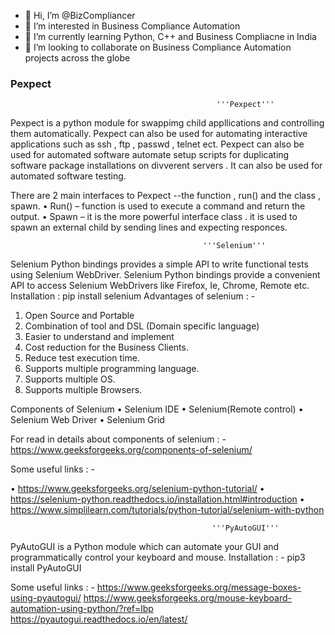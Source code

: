 - 👋 Hi, I’m @BizCompliancer
- 👀 I’m interested in Business Compliance Automation
- 🌱 I’m currently learning Python, C++ and Business Compliacne in India
- 💞️ I’m looking to collaborate on Business Compliance Automation projects across the globe

<!---
BizCompliancer/BizCompliancer is a ✨ special ✨ repository because its `README.md` (this file) appears on your GitHub profile.
You can click the Preview link to take a look at your changes.
--->

### Pexpect

                                                  '''Pexpect'''
Pexpect is a python module for swappimg child appllications and controlling them automatically. Pexpect can also be used for automating interactive applications such as ssh , ftp , passwd , telnet ect.
Pexpect  can also be used for automated software automate setup scripts for duplicating software package installations on divverent servers . It can also be used for automated software testing.

There are 2 main interfaces to Pexpect  --the function , run() and the class , spawn.
•	Run() – function is used to execute a command and return the output.
•	Spawn – it is the more powerful interface class . it is used to spawn an external child by sending lines and expecting responces.




                                               '''Selenium'''
Selenium Python bindings provides a simple API to write functional tests using Selenium WebDriver. 
Selenium Python bindings provide a convenient API to access Selenium WebDrivers like Firefox, Ie, Chrome, Remote etc.
Installation : 
pip install selenium
Advantages of selenium : -
1.	Open Source and Portable
2.	Combination of tool and DSL (Domain specific language)
3.	Easier to understand and implement 
4.	Cost reduction for the Business Clients.
5.	Reduce test execution time.
6.	Supports multiple programming language.
7.	Supports multiple OS.
8.	Supports multiple Browsers.

Components of Selenium 
•	Selenium IDE
•	Selenium(Remote control)
•	Selenium Web Driver
•	Selenium Grid


For read in details about components of selenium : -
https://www.geeksforgeeks.org/components-of-selenium/


Some useful links : -

•	https://www.geeksforgeeks.org/selenium-python-tutorial/
•	https://selenium-python.readthedocs.io/installation.html#introduction
•	https://www.simplilearn.com/tutorials/python-tutorial/selenium-with-python




                                                 '''PyAutoGUI'''
PyAutoGUI is a Python module which can automate your GUI and programmatically control your keyboard and mouse. 
Installation : -
pip3 install PyAutoGUI

Some useful links : -
https://www.geeksforgeeks.org/message-boxes-using-pyautogui/
https://www.geeksforgeeks.org/mouse-keyboard-automation-using-python/?ref=lbp
https://pyautogui.readthedocs.io/en/latest/



